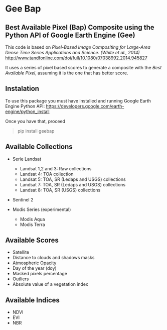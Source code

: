 Gee Bap
=
Best Available Pixel (Bap) Composite using the Python API of Google Earth Engine (Gee)
-

This code is based on *Pixel-Based Image Compositing for Large-Area Dense Time Series Applications and Science. (White et al., 2014)* 
http://www.tandfonline.com/doi/full/10.1080/07038992.2014.945827

It uses a series of pixel based scores to generate a composite with the *Best Available Pixel*, assuming it is the one that has better score.

Instalation
-

To use this package you must have installed and running Google Earth Engine Python API: https://developers.google.com/earth-engine/python_install

Once you have that, proceed 

> pip install geebap


Available Collections
-

- Serie Landsat
    
    - Landsat 1,2 and 3: Raw collections
    - Landsat 4: TOA collection
    - Landsat 5: TOA, SR (Ledaps and USGS) collections
    - Landsat 7: TOA, SR (Ledaps and USGS) collections
    - Landsat 8: TOA, SR (USGS) collections

- Sentinel 2

- Modis Series (experimental)

    - Modis Aqua
    - Modis Terra

Available Scores
-

- Satellite
- Distance to clouds and shadows masks
- Atmospheric Opacity
- Day of the year (doy)
- Masked pixels percentage
- Outliers
- Absolute value of a vegetation index

Available Indices
-

- NDVI
- EVI
- NBR
